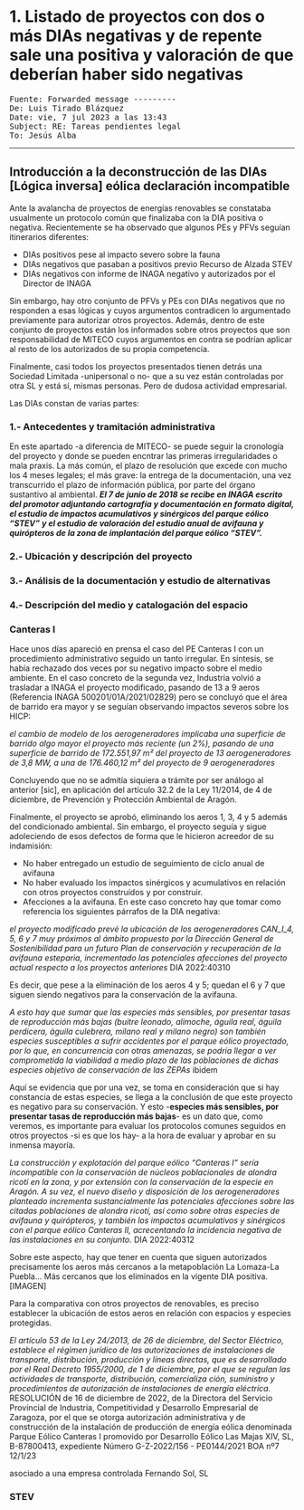 # 1. Listado de proyectos con dos o más DIAs negativas y de repente sale una positiva y valoración de que deberían haber sido negativas
<pre>Fuente: Forwarded message ---------
De: Luis Tirado Blázquez <ltirado@seo.org>
Date: vie, 7 jul 2023 a las 13:43
Subject: RE: Tareas pendientes legal
To: Jesús Alba <jesusalbasvitil@gmail.com></pre>







----

## Introducción a la deconstrucción de las DIAs [Lógica inversa] <keywords>eólica declaración incompatible</keywords>
Ante la avalancha de proyectos de energías renovables se constataba usualmente un protocolo común que finalizaba con la DIA positiva o negativa. Recientemente se ha observado que algunos PEs y PFVs seguían itinerarios diferentes:
- DIAs positivos pese al impacto severo sobre la fauna
- DIAs negativos que pasaban a positivos previo Recurso de Alzada STEV
- DIAs negativos con informe de INAGA negativo y autorizados por el Director de INAGA

Sin embargo, hay otro conjunto de PFVs y PEs con DIAs negativos que no responden a esas lógicas y cuyos argumentos contradicen lo argumentado previamente para autorizar otros proyectos. Además, dentro de este conjunto de proyectos están los informados sobre otros proyectos que son responsabilidad de MITECO cuyos argumentos en contra se podrían aplicar al resto de los autorizados de su propia competencia. 

Finalmente, casi todos los proyectos presentados tienen detrás una Sociedad Limitada -unipersonal o no- que a su vez están controladas por otra SL y está sí, mismas personas. Pero de dudosa actividad empresarial. 

Las DIAs constan de varias partes:
### 1.- Antecedentes y tramitación administrativa
En este apartado -a diferencia de MITECO- se puede seguir la cronología del proyecto y donde se pueden encntrar las primeras irregularidades o mala praxis. La más común, el plazo de resolución que excede con mucho los 4 meses legales; el más grave: la entrega de la documentación, una vez transcurrido el plazo de información pública, por parte del órgano sustantivo al ambiental.
    ***El 7 de junio de 2018 se recibe en INAGA escrito del promotor adjuntando cartografía y documentación en formato digital, el estudio de impactos acumulativos y sinérgicos del parque eólico “STEV” y el estudio de valoración del estudio anual de avifauna y quirópteros de la zona de implantación del parque eólico “STEV”.*** <ref></ref>


### 2.- Ubicación y descripción del proyecto
### 3.- Análisis de la documentación y estudio de alternativas
### 4.- Descripción del medio y catalogación del espacio


### Canteras I
Hace unos días apareció en prensa el caso del PE Canteras I con un procedimiento administrativo seguido un tanto irregular. En síntesis, se había rechazado dos veces por su negativo impacto sobre el medio ambiente. En el caso concreto de la segunda vez,  Industria volvió a trasladar a INAGA el proyecto modificado, pasando de 13 a 9 aeros (Referencia INAGA 500201/01A/2021/02829) pero se concluyó que el área de barrido era mayor y se seguían observando impactos severos sobre los HICP:

*el cambio de modelo de los aerogeneradores implicaba una superficie de barrido algo mayor el proyecto más reciente (un 2%), pasando de una superficie de barrido de 172.551,97 m² del proyecto de 13 aerogeneradores de 3,8 MW, a una de 176.460,12 m² del proyecto de 9 aerogeneradores*

Concluyendo que no se admitía siquiera a trámite por ser análogo al anterior [sic], en aplicación del artículo 32.2  de la Ley 11/2014, de 4 de diciembre, de Prevención y Protección Ambiental de Aragón.

Finalmente, el proyecto se aprobó, eliminando los aeros 1, 3, 4 y 5 además del condicionado ambiental. Sin embargo, el proyecto seguía y sigue adoleciendo de esos defectos de forma que le hicieron acreedor de su indamisión:

- No haber entregado un estudio de seguimiento de ciclo anual de avifauna
- No haber evaluado los impactos sinérgicos y acumulativos en relación con otros proyectos construídos y por construir.
- Afecciones a la avifauna. En este caso concreto hay que tomar como referencia los siguientes párrafos de la DIA negativa:

*el proyecto modificado prevé la ubicación de los aerogeneradores CAN_I_4, 5, 6 y 7 muy próximos al ámbito propuesto por la Dirección General de Sostenibilidad para un futuro Plan de conservación y recuperación de la avifauna esteparia, incrementado las potenciales afecciones del proyecto actual respecto a los proyectos anteriores* DIA 2022:40310

Es decir, que pese a la eliminación de los aeros 4 y 5; quedan el 6 y 7 que siguen siendo negativos para la conservación de la avifauna. 


*A esto hay que sumar que las especies más sensibles, por presentar tasas de reproducción más bajas (buitre leonado, alimoche, águila real, águila perdicera, águila culebrera, milano real y milano negro) son también especies susceptibles a sufrir accidentes por el parque eólico proyectado, por lo que, en concurrencia con otras amenazas, se podría llegar a ver comprometida la viabilidad a medio plazo de las poblaciones de dichas especies objetivo de conservación de las ZEPAs* ibidem

Aquí se evidencia que por una vez, se toma en consideración que si hay constancia de estas especies, se llega a la conclusión de que este proyecto es negativo para su conservación. Y esto -**especies más sensibles, por presentar tasas de reproducción más bajas**- es un dato que, como veremos, es importante para evaluar los protocolos comunes seguidos en otros proyectos -si es que los hay- a la hora de evaluar y aprobar en su inmensa mayoría.

*La construcción y explotación del parque eólico “Canteras I” sería incompatible con la conservación de núcleos poblacionales de alondra ricotí en la zona, y por extensión con la conservación de la especie en Aragón. A su vez, el nuevo diseño y disposición de los aerogeneradores planteado incrementa sustancialmente las potenciales afecciones sobre las citadas poblaciones de alondra ricotí, así como sobre otras especies de avifauna y quirópteros, y también los impactos acumulativos y sinérgicos con el parque eólico Canteras II, acrecentando la incidencia negativa de las instalaciones en su conjunto.* DIA 2022:40312

Sobre este aspecto, hay que tener en cuenta que siguen autorizados precisamente los aeros más cercanos a la metapoblación La Lomaza-La Puebla... Más cercanos que los eliminados en la vigente DIA positiva. [IMAGEN]

Para la comparativa con otros proyectos de renovables, es preciso establecer la ubicación de estos aeros en relación con espacios y especies protegidas.


*El artículo 53 de la Ley 24/2013, de 26 de diciembre, del Sector Eléctrico, establece el régimen jurídico de las autorizaciones de instalaciones de transporte, distribución, producción y líneas directas, que es desarrollado por el Real Decreto 1955/2000, de 1 de diciembre, por el que se regulan las actividades de transporte, distribución, comercializa ción, suministro y procedimientos de autorización de instalaciones de energía eléctrica.* RESOLUCIÓN de 16 de diciembre de 2022, de la Directora del Servicio Provincial de Industria, Competitividad y Desarrollo Empresarial de Zaragoza, por el que se otorga autorización administrativa y de construcción de la instalación de producción de energía eólica denominada Parque Eólico Canteras I promovido por Desarrollo Eólico Las Majas XIV, SL, B-87800413, expediente Número G-Z-2022/156 - PE0144/2021 BOA nº7 12/1/23


asociado a una empresa controlada Fernando Sol, SL
### STEV
